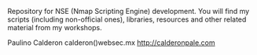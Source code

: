 Repository for NSE (Nmap Scripting Engine) development. You will find my scripts (including non-official ones), libraries, resources and other related material from my workshops. 

Paulino Calderon
calderon()websec.mx
http://calderonpale.com
